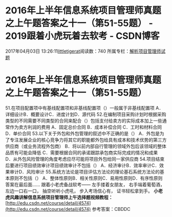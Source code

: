 # 2016年上半年信息系统项目管理师真题之上午题答案之十一（第51-55题） - 2019跟着小虎玩着去软考 - CSDN博客
2017年04月03日 13:26:11[littletigerat](https://me.csdn.net/littletigerat)阅读数：740
所属专栏：[解析项目管理师试题](https://blog.csdn.net/column/details/15005.html)
﻿﻿
# 2016年上半年信息系统项目管理师真题之上午题答案之十一（第51-55题）
51.在项目配置项中有基线配置项和非基线配置项（）一般属于非基线配置项
A．详细设计B．概要设计C．进度计划D．源代码
52.在编制项目采购计划时根据采购类型的不同需要不同类型的合同来配合（）包括支付给卖方的实际成本加上一些通常作为卖方利润的费用
A．固定总价合同
B．成本补偿合同
C．工时和材料合同
D．单价合同
53.以下关于外包和外包管理的叙述中不正确的是（）
A．外包是为了专注发展企业的核心竞争力将其它的职能都外包给具有成本和技术优势的第三方供应商（或业务流程外包商）
B．将以前内部自行管理的领域外包后该领域的整体品质有可能会降低
C．需要根据合同的承诺跟踪承包商实际完成的情况和成果
D．从外包风险管理的角度考虑应尽可能将项目外包给同一家供应商
54.项目结束后要进行项目绩效审计项目绩效审计不包括（）
A．经济审计B．效率审计C．效果审计D．风险审计
55.系统方法论是项目评估方法论的理论基石系统方法论的基本原则不包括（）
A．整体性原则B．相关性原则C．易用性原则D．有序性原则
答案在最后面……
跟着小老虎备战软考——
左手搂着女朋友，
右手端着葡萄酒，
左边一口右一口，
抽空听听小虎吼，
步入考场信心有，
证书轻松拿到手。
**小老虎风趣讲解信息系统项目管理师上午选择题视频教程：**
[http://edu.csdn.net/course/detail/4574](http://edu.csdn.net/course/detail/4574)
[](http://edu.csdn.net/course/detail/4574)
参考答案：CBDDC
